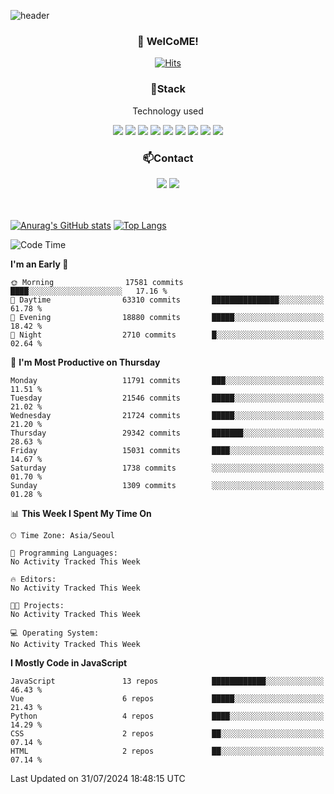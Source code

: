 ![header](https://capsule-render.vercel.app/api?type=waving&color=gradient&height=200&text=Kyungjoon&fontAlign=70&fontAlignY=40&animation=twinkling)

<h3 align="center">👋 WelCoME!</h3>

<div align=center>
  
[![Hits](https://hits.seeyoufarm.com/api/count/incr/badge.svg?url=https%3A%2F%2Fgithub.com%2Fuvula6921&count_bg=%2322BAC9&title_bg=%23827F7F&icon=iconify.svg&icon_color=%2325A27F&title=visits&edge_flat=false)](https://hits.seeyoufarm.com)
  
</div>
<h3 align="center">📌Stack</h3>
<p align="center">Technology used</p>
<div align="center"><img src="https://img.shields.io/badge/HTML5-E34F26?style=flat-square&logo=HTML5&logoColor=white"></img> <img src="https://img.shields.io/badge/CSS3-0A84FF?style=flat-square&logo=CSS3&logoColor=white"></img> <img src="https://img.shields.io/badge/JavaScript-FFCD11?style=flat-square&logo=JavaScript&logoColor=white"></img> <img src="https://img.shields.io/badge/React-00BCF6?style=flat-square&logo=React&logoColor=white"></img> <img src="https://img.shields.io/badge/jQuery-3655FF?style=flat-square&logo=jQuery&logoColor=white"></img> <img src="https://img.shields.io/badge/Ruby-E0115F?style=flat-square&logo=Ruby&logoColor=white"></img> <img src="https://img.shields.io/badge/Python-4B8BBE?style=flat-square&logo=Python&logoColor=white"></img> <img src="https://img.shields.io/badge/Vue-4FC08D?style=flat-square&logo=Vue.js&logoColor=white"></img> <img src="https://img.shields.io/badge/Nuxt-00DC82?style=flat-square&logo=Nuxt.js&logoColor=white"></img></div>

<h3 align="center">📫Contact</h3>
<div align="center"><a href="https://velog.io/@uvula6921/"><img src="https://img.shields.io/badge/Blog-20c997?style=flat-square&logo=V&logoColor=white"/></a> <a href="pkj6921@gmail.com"><img src="https://img.shields.io/badge/Gmail-EA4335?style=flat-square&logo=Gmail&logoColor=white"/></a></div>
<br>
<br>

[![Anurag's GitHub stats](https://github-readme-stats.vercel.app/api?username=uvula6921&hide=stars,issues&show_icons=true&count_private=true&theme=tokyonight)](https://github.com/anuraghazra/github-readme-stats)
[![Top Langs](https://github-readme-stats.vercel.app/api/top-langs/?username=uvula6921&hide=css,jupyter%20notebook,html&exclude_repo=uvula6921,uvula6921.github.io&layout=compact&langs_count=8)](https://github.com/anuraghazra/github-readme-stats)

<!--START_SECTION:waka-->
![Code Time](http://img.shields.io/badge/Code%20Time-2%2C363%20hrs%201%20min-blue)

**I'm an Early 🐤** 

```text
🌞 Morning                17581 commits       ████░░░░░░░░░░░░░░░░░░░░░   17.16 % 
🌆 Daytime                63310 commits       ███████████████░░░░░░░░░░   61.78 % 
🌃 Evening                18880 commits       █████░░░░░░░░░░░░░░░░░░░░   18.42 % 
🌙 Night                  2710 commits        █░░░░░░░░░░░░░░░░░░░░░░░░   02.64 % 
```
📅 **I'm Most Productive on Thursday** 

```text
Monday                   11791 commits       ███░░░░░░░░░░░░░░░░░░░░░░   11.51 % 
Tuesday                  21546 commits       █████░░░░░░░░░░░░░░░░░░░░   21.02 % 
Wednesday                21724 commits       █████░░░░░░░░░░░░░░░░░░░░   21.20 % 
Thursday                 29342 commits       ███████░░░░░░░░░░░░░░░░░░   28.63 % 
Friday                   15031 commits       ████░░░░░░░░░░░░░░░░░░░░░   14.67 % 
Saturday                 1738 commits        ░░░░░░░░░░░░░░░░░░░░░░░░░   01.70 % 
Sunday                   1309 commits        ░░░░░░░░░░░░░░░░░░░░░░░░░   01.28 % 
```


📊 **This Week I Spent My Time On** 

```text
🕑︎ Time Zone: Asia/Seoul

💬 Programming Languages: 
No Activity Tracked This Week

🔥 Editors: 
No Activity Tracked This Week

🐱‍💻 Projects: 
No Activity Tracked This Week

💻 Operating System: 
No Activity Tracked This Week
```

**I Mostly Code in JavaScript** 

```text
JavaScript               13 repos            ████████████░░░░░░░░░░░░░   46.43 % 
Vue                      6 repos             █████░░░░░░░░░░░░░░░░░░░░   21.43 % 
Python                   4 repos             ████░░░░░░░░░░░░░░░░░░░░░   14.29 % 
CSS                      2 repos             ██░░░░░░░░░░░░░░░░░░░░░░░   07.14 % 
HTML                     2 repos             ██░░░░░░░░░░░░░░░░░░░░░░░   07.14 % 
```




 Last Updated on 31/07/2024 18:48:15 UTC
<!--END_SECTION:waka-->
